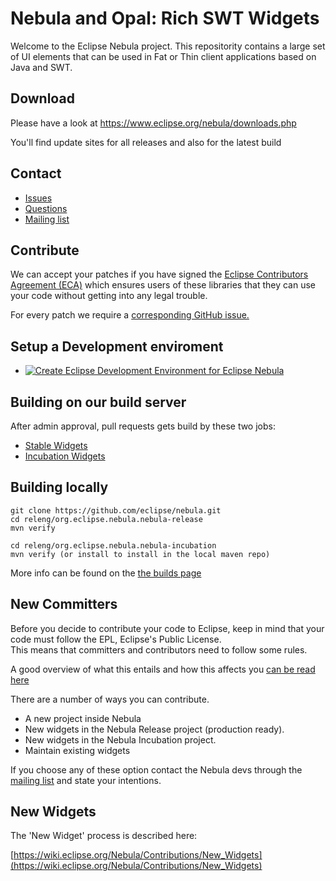 # Nebula and Opal: Rich SWT Widgets
Welcome to the Eclipse Nebula project. This repositority contains a large set of UI elements that can be used in 
Fat or Thin client applications based on Java and SWT.

## Download
Please have a look at https://www.eclipse.org/nebula/downloads.php

You'll find update sites for all releases and also for the latest build

## Contact
* [Issues](https://github.com/eclipse/nebula/issues)
* [Questions](https://github.com/eclipse/nebula/discussions) 
* [Mailing list](https://dev.eclipse.org/mailman/listinfo/nebula-dev)

## Contribute
We can accept your patches if you have signed the [Eclipse Contributors Agreement (ECA)](https://wiki.eclipse.org/ECA) 
which ensures users of these libraries that they can use your code without getting into any legal trouble.

For every patch we require a [corresponding GitHub issue.](https://github.com/eclipse/nebula/issues)

## Setup a Development enviroment
* [![Create Eclipse Development Environment for Eclipse Nebula](https://download.eclipse.org/oomph/www/setups/svg/nebula.svg)]([https://www.eclipse.org/setups/installer/](https://raw.githubusercontent.com/eclipse/nebula/master/releng/org.eclipse.nebula.nebula-parent/oomph.setup)?url=https://raw.githubusercontent.com/eclipse/nebula/master/releng/org.eclipse.nebula.nebula-parent/oomph.setup&show=true "Click to open Eclipse-Installer Auto Launch or drag into your running installer")

## Building on our build server
After admin approval, pull requests gets build by these two jobs:
 * [Stable Widgets](https://ci.eclipse.org/nebula/job/nebula.stable.github/)
 * [Incubation Widgets](https://ci.eclipse.org/nebula/job/nebula.incubation.github/)

## Building locally
    git clone https://github.com/eclipse/nebula.git
    cd releng/org.eclipse.nebula.nebula-release
    mvn verify
 
    cd releng/org.eclipse.nebula.nebula-incubation
    mvn verify (or install to install in the local maven repo)

More info can be found on the [the builds page](https://wiki.eclipse.org/Nebula/Builds)

## New Committers
Before you decide to contribute your code to Eclipse, keep in mind that your code must follow the EPL, Eclipse's Public License.  
This means that committers and contributors need to follow some rules.

A good overview of what this entails and how this affects you [can be read here](http://www.eclipse.org/legal/#Committers)

There are a number of ways you can contribute. 

* A new project inside Nebula
* New widgets in the Nebula Release project (production ready).
* New widgets in the Nebula Incubation project.
* Maintain existing widgets

If you choose any of these option contact the Nebula devs through the 
[mailing list](https://dev.eclipse.org/mailman/listinfo/nebula-dev)
and state your intentions.

## New Widgets
The 'New Widget' process is described here:

[https://wiki.eclipse.org/Nebula/Contributions/New_Widgets](https://wiki.eclipse.org/Nebula/Contributions/New_Widgets)

